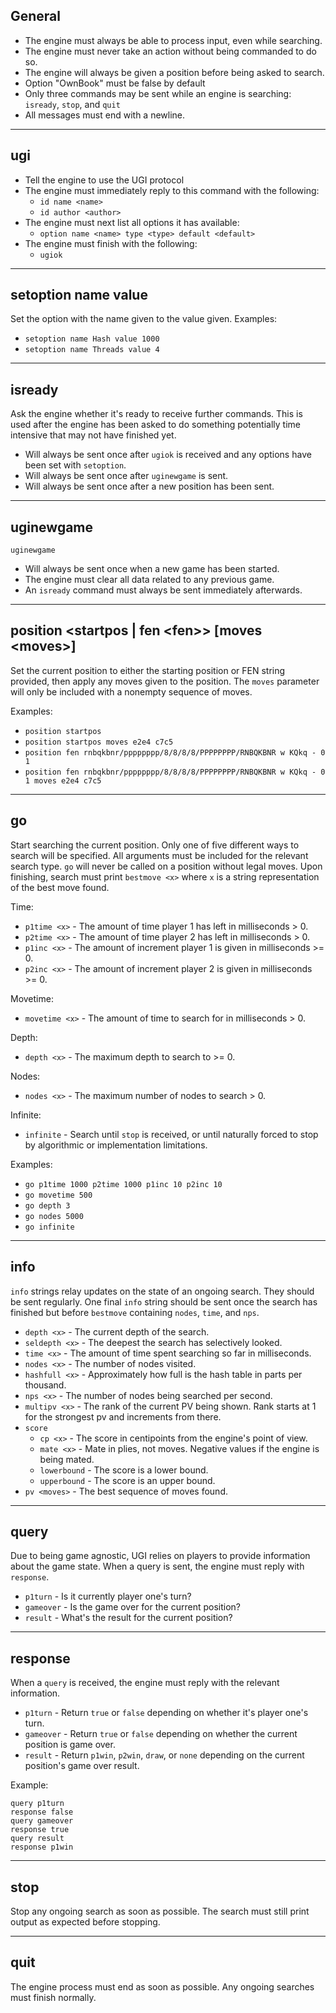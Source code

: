## General
- The engine must always be able to process input, even while searching.
- The engine must never take an action without being commanded to do so.
- The engine will always be given a position before being asked to search.
- Option "OwnBook" must be false by default
- Only three commands may be sent while an engine is searching: `isready`, `stop`, and `quit`
- All messages must end with a newline.

---

## ugi
- Tell the engine to use the UGI protocol
- The engine must immediately reply to this command with the following:
  - `id name <name>`
  - `id author <author>`
- The engine must next list all options it has available:
  - `option name <name> type <type> default <default>`
- The engine must finish with the following:
  - `ugiok`

---

## setoption name <name> value <value>
Set the option with the name given to the value given.
Examples:
- `setoption name Hash value 1000`
- `setoption name Threads value 4`

---

## isready
Ask the engine whether it's ready to receive further commands. This is used after the engine has been asked to do something potentially time intensive that may not have finished yet.
- Will always be sent once after `ugiok` is received and any options have been set with `setoption`.
- Will always be sent once after `uginewgame` is sent.
- Will always be sent once after a new position has been sent.

---

## uginewgame
`uginewgame`
- Will always be sent once when a new game has been started.
- The engine must clear all data related to any previous game.
- An `isready` command must always be sent immediately afterwards.

---

## position <startpos | fen \<fen>> [moves \<moves>]
Set the current position to either the starting position or FEN string provided, then apply any moves given to the position. The `moves` parameter will only be included with a nonempty sequence of moves.

Examples:
- `position startpos`
- `position startpos moves e2e4 c7c5`
- `position fen rnbqkbnr/pppppppp/8/8/8/8/PPPPPPPP/RNBQKBNR w KQkq - 0 1`
- `position fen rnbqkbnr/pppppppp/8/8/8/8/PPPPPPPP/RNBQKBNR w KQkq - 0 1 moves e2e4 c7c5`

---

## go
Start searching the current position. Only one of five different ways to search will be specified. All arguments must be included for the relevant search type. `go` will never be called on a position without legal moves. Upon finishing, search must print `bestmove <x>` where `x` is a string representation of the best move found.

Time:
- `p1time <x>` - The amount of time player 1 has left in milliseconds > 0.
- `p2time <x>` - The amount of time player 2 has left in milliseconds > 0.
- `p1inc <x>` - The amount of increment player 1 is given in milliseconds >= 0.
- `p2inc <x>` - The amount of increment player 2 is given in milliseconds >= 0.

Movetime:
- `movetime <x>` - The amount of time to search for in milliseconds > 0.

Depth:
- `depth <x>` - The maximum depth to search to >= 0.

Nodes:
- `nodes <x>` - The maximum number of nodes to search > 0.

Infinite:
- `infinite` - Search until `stop` is received, or until naturally forced to stop by algorithmic or implementation limitations.

Examples:
- `go p1time 1000 p2time 1000 p1inc 10 p2inc 10`
- `go movetime 500`
- `go depth 3`
- `go nodes 5000`
- `go infinite`

---

## info
`info` strings relay updates on the state of an ongoing search. They should be sent regularly. One final `info` string should be sent once the search has finished but before `bestmove` containing `nodes`, `time`, and `nps`.
- `depth <x>` - The current depth of the search.
- `seldepth <x>` - The deepest the search has selectively looked.
- `time <x>` - The amount of time spent searching so far in milliseconds.
- `nodes <x>` - The number of nodes visited.
- `hashfull <x>` - Approximately how full is the hash table in parts per thousand.
- `nps <x>` - The number of nodes being searched per second.
- `multipv <x>` - The rank of the current PV being shown. Rank starts at 1 for the strongest pv and increments from there.
- `score`
  - `cp <x>` - The score in centipoints from the engine's point of view.
  - `mate <x>` - Mate in <x> plies, not moves. Negative values if the engine is being mated.
  - `lowerbound` - The score is a lower bound.
  - `upperbound` - The score is an upper bound.
- `pv <moves>` - The best sequence of moves found.

---

## query <x>
Due to being game agnostic, UGI relies on players to provide information about the game state. When a query is sent, the engine must reply with `response`.
- `p1turn` - Is it currently player one's turn?
- `gameover` - Is the game over for the current position?
- `result` - What's the result for the current position?

---

## response <x>
When a `query` is received, the engine must reply with the relevant information.
- `p1turn` - Return `true` or `false` depending on whether it's player one's turn.
- `gameover` - Return `true` or `false` depending on whether the current position is game over.
- `result` - Return `p1win`, `p2win`, `draw`, or `none` depending on the current position's game over result.

Example:
```
query p1turn
response false
query gameover
response true
query result
response p1win
```

---

## stop
Stop any ongoing search as soon as possible. The search must still print output as expected before stopping.

---

## quit
The engine process must end as soon as possible. Any ongoing searches must finish normally.
